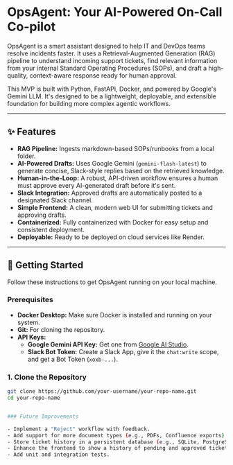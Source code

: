 # OpsAgent: Your AI-Powered On-Call Co-pilot

OpsAgent is a smart assistant designed to help IT and DevOps teams resolve incidents faster. It uses a Retrieval-Augmented Generation (RAG) pipeline to understand incoming support tickets, find relevant information from your internal Standard Operating Procedures (SOPs), and draft a high-quality, context-aware response ready for human approval.

This MVP is built with Python, FastAPI, Docker, and powered by Google's Gemini LLM. It's designed to be a lightweight, deployable, and extensible foundation for building more complex agentic workflows.

<!-- ![OpsAgent Demo GIF](https://your-image-url-here.com/demo.gif)
*(Recommendation: Record a short GIF of your web UI in action and replace the URL above!)* -->

---

## ✨ Features

-   **RAG Pipeline:** Ingests markdown-based SOPs/runbooks from a local folder.
-   **AI-Powered Drafts:** Uses Google Gemini (`gemini-flash-latest`) to generate concise, Slack-style replies based on the retrieved knowledge.
-   **Human-in-the-Loop:** A robust, API-driven workflow ensures a human must approve every AI-generated draft before it's sent.
-   **Slack Integration:** Approved drafts are automatically posted to a designated Slack channel.
-   **Simple Frontend:** A clean, modern web UI for submitting tickets and approving drafts.
-   **Containerized:** Fully containerized with Docker for easy setup and consistent deployment.
-   **Deployable:** Ready to be deployed on cloud services like Render.

---

## 🚀 Getting Started

Follow these instructions to get OpsAgent running on your local machine.

### Prerequisites

-   **Docker Desktop:** Make sure Docker is installed and running on your system.
-   **Git:** For cloning the repository.
-   **API Keys:**
    -   **Google Gemini API Key:** Get one from [Google AI Studio](https://aistudio.google.com/app/apikey).
    -   **Slack Bot Token:** Create a Slack App, give it the `chat:write` scope, and get a Bot Token (`xoxb-...`).

### 1. Clone the Repository

```bash
git clone https://github.com/your-username/your-repo-name.git
cd your-repo-name


### Future Improvements

- Implement a "Reject" workflow with feedback.  
- Add support for more document types (e.g., PDFs, Confluence exports).  
- Store ticket history in a persistent database (e.g., SQLite, PostgreSQL).  
- Enhance the frontend to show a history of pending and approved tickets.  
- Add unit and integration tests.  
